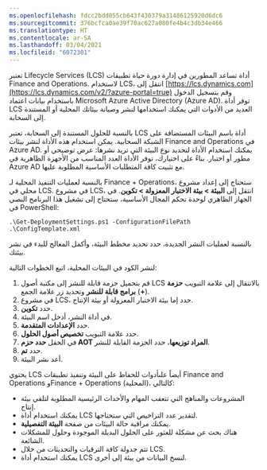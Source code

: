 ```yaml
---
ms.openlocfilehash: fdcc2bdd055cb643f430379a31486125920d6dc6
ms.sourcegitcommit: 376bcfca0ae39f70ac627a080fe4b4c3db34e466
ms.translationtype: HT
ms.contentlocale: ar-SA
ms.lasthandoff: 03/04/2021
ms.locfileid: "6072301"
---
```

تعتبر Lifecycle Services (LCS) أداة تساعد المطورين في إدارة دورة حياة تطبيقات Finance and Operations. لاستخدام LCS، انتقل إلى [https://lcs.dynamics.com](https://lcs.dynamics.com/v2/?azure-portal=true) وقم بتسجيل الدخول باستخدام بيانات اعتماد Microsoft Azure Active Directory (Azure AD). توفر أداة LCS العديد من الأدوات التي يمكنك استخدامها لنشر وصيانة بيئاتك المحلية أو المستندة إلى السحابة. 

بالنسبة للحلول المستندة إلى السحابة، تعتبر LCS أداة باسم البيئات المستضافة على الشبكة السحابية. يمكن استخدام هذه الأداة لنشر بيئات Finance and Operations في Azure AD. يمكنك استخدام الأداة لتحديد نوع البيئة التي تريد نشرها: عرض توضيحي أو مطور أو اختبار. بناءً على اختيارك، توفر الأداة العدد المناسب من الأجهزة الظاهرية في Azure AD مع تثبيت كافة المتطلبات الأساسية المطلوبة عليها.

بالنسبة لعمليات التنفيذ المحلية لـ Finance + Operations، ستحتاج إلى إعداد مشروع محلي في LCS. في مشروع LCS، انتقل إلى **البيئة > ‏‫بيئة الاختبار المعزولة‬ > تكوين**. في الجهاز الظاهري لوحدة تحكم المجال الأساسية، ستحتاج إلى تشغيل هذا البرنامج النصي في PowerShell: 

`.\Get-DeploymentSettings.ps1 -ConfigurationFilePath
.\ConfigTemplate.xml` 

بالنسبة لعمليات النشر الجديدة، حدد تحديد مخطط البيئة، وأكمل المعالج للبدء في نشر بيئتك.

لنشر الكود في البيئات المحلية، اتبع الخطوات التالية:

1.  قم بتحميل حزمة قابلة للنشر إلى مكتبة أصول LCS بالانتقال إلى علامة التبويب **حزمة برامج قابلة للنشر** وتحديد زر علامة الجمع (**+**).
2.  في مشروع LCS، حدد إما ‏‫بيئة الاختبار المعزولة‬ أو بيئة الإنتاج.
3.  حدد **تكوين**.
4.  في أداة النشر، أدخل اسم البيئة.
5.  حدد **الإعدادات المتقدمة**.
6.  حدد علامة التبويب **تخصيص أصول الحلول**.
7.  في الحقل **حدد حزم AOT المراد توزيعها**، حدد الحزمة القابلة للنشر.
8.  حدد **تم**.
9.  أعد نشر البيئة.

يحتوي LCS أيضاً علىأدوات للحفاظ على البيئة وتنفيذ تطبيقات Finance and Operations وFinance + Operations (المحلية)، كالتالي:

-   المشروعات والمناهج التي تتعقب المهام والأحداث الرئيسية المطلوبة لتلقي بيئة إنتاج.
-   يمكنك استخدام أداة LCS لتقدير عدد التراخيص التي ستحتاجها.
-   يمكنك مراقبة حالة البيئات من صفحة **البيئة التفصيلية**.
-   هناك بحث عن مشكلة للعثور على الحلول البديلة الموجودة وحلول للمشكلات الشائعة.
-   تتم جدولة كافة الترقيات والتحديثات من خلال LCS.
-   يمكنك استخدام أداة LCS لنسخ البيانات من بيئة إلى أخرى.
